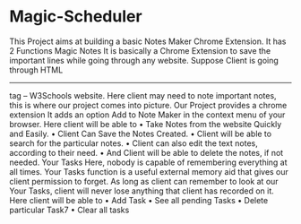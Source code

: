 # Magic-Scheduler

This Project aims at building a basic Notes Maker Chrome Extension.
It has 2 Functions 
Magic Notes
It is basically a Chrome Extension to save the important lines while 
going through any website. Suppose Client is going through HTML
<hr> tag – W3Schools website. Here client may need to note important 
notes, this is where our project comes into picture. Our Project provides 
a chrome extension It adds an option Add to Note Maker in the context 
menu of your browser. Here client will be able to 
• Take Notes from the website Quickly and Easily.
• Client Can Save the Notes Created.
• Client will be able to search for the particular notes.
• Client can also edit the text notes, according to their need.
• And Client will be able to delete the notes, if not needed.
Your Tasks
Here, nobody is capable of remembering everything at all times. Your 
Tasks function is a useful external memory aid that gives our client 
permission to forget. As long as client can remember to look at our 
Your Tasks, client will never lose anything that client has recorded on 
it. Here client will be able to 
• Add Task
• See all pending Tasks
• Delete particular Task7
• Clear all tasks
